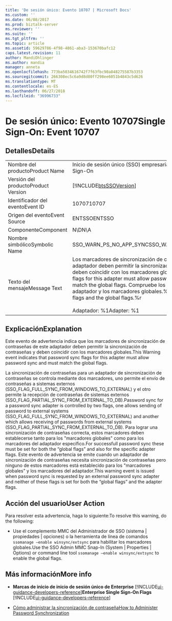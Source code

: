 ```yaml
---
title: 'De sesión único: Evento 10707 | Microsoft Docs'
ms.custom: ''
ms.date: 06/08/2017
ms.prod: biztalk-server
ms.reviewer: ''
ms.suite: ''
ms.tgt_pltfrm: ''
ms.topic: article
ms.assetid: 59629786-4f98-4861-aba3-153670bafc12
caps.latest.revision: 11
author: MandiOhlinger
ms.author: mandia
manager: anneta
ms.openlocfilehash: 773ba5034616742f7f63fbc90a848275587b3353
ms.sourcegitcommit: 266308ec5c6a9d8d80ff298ee6051b4843c5d626
ms.translationtype: MT
ms.contentlocale: es-ES
ms.lasthandoff: 06/27/2018
ms.locfileid: "36996733"
---
```

# <a name="single-sign-on-event-10707"></a><span data-ttu-id="7c597-102">De sesión único: Evento 10707</span><span class="sxs-lookup"><span data-stu-id="7c597-102">Single Sign-On: Event 10707</span></span>
## <a name="details"></a><span data-ttu-id="7c597-103">Detalles</span><span class="sxs-lookup"><span data-stu-id="7c597-103">Details</span></span>  

|                 |                                                                                                                                                                        |
|-----------------|------------------------------------------------------------------------------------------------------------------------------------------------------------------------|
|  <span data-ttu-id="7c597-104">Nombre del producto</span><span class="sxs-lookup"><span data-stu-id="7c597-104">Product Name</span></span>   |                                                                       <span data-ttu-id="7c597-105">Inicio de sesión único (SSO) empresarial</span><span class="sxs-lookup"><span data-stu-id="7c597-105">Enterprise Single Sign-On</span></span>                                                                        |
| <span data-ttu-id="7c597-106">Versión del producto</span><span class="sxs-lookup"><span data-stu-id="7c597-106">Product Version</span></span> |                                                       [!INCLUDE[btsSSOVersion](../includes/btsssoversion-md.md)]                                                       |
|    <span data-ttu-id="7c597-107">Identificador del evento</span><span class="sxs-lookup"><span data-stu-id="7c597-107">Event ID</span></span>     |                                                                                 <span data-ttu-id="7c597-108">10707</span><span class="sxs-lookup"><span data-stu-id="7c597-108">10707</span></span>                                                                                  |
|  <span data-ttu-id="7c597-109">Origen del evento</span><span class="sxs-lookup"><span data-stu-id="7c597-109">Event Source</span></span>   |                                                                                 <span data-ttu-id="7c597-110">ENTSSO</span><span class="sxs-lookup"><span data-stu-id="7c597-110">ENTSSO</span></span>                                                                                 |
|    <span data-ttu-id="7c597-111">Componente</span><span class="sxs-lookup"><span data-stu-id="7c597-111">Component</span></span>    |                                                                                  <span data-ttu-id="7c597-112">N\D</span><span class="sxs-lookup"><span data-stu-id="7c597-112">N\A</span></span>                                                                                   |
|  <span data-ttu-id="7c597-113">Nombre simbólico</span><span class="sxs-lookup"><span data-stu-id="7c597-113">Symbolic Name</span></span>  |                                                                        <span data-ttu-id="7c597-114">SSO_WARN_PS_NO_APP_SYNC</span><span class="sxs-lookup"><span data-stu-id="7c597-114">SSO_WARN_PS_NO_APP_SYNC</span></span>                                                                         |
|  <span data-ttu-id="7c597-115">Texto del mensaje</span><span class="sxs-lookup"><span data-stu-id="7c597-115">Message Text</span></span>   | <span data-ttu-id="7c597-116">Los marcadores de sincronización de contraseñas de este adaptador deben permitir la sincronización de contraseñas y deben coincidir con los marcadores globales.</span><span class="sxs-lookup"><span data-stu-id="7c597-116">Password sync flags for this adapter must allow password sync and must match the global flags.</span></span> <span data-ttu-id="7c597-117">Compruebe los marcadores de adaptador y los marcadores globales.%r</span><span class="sxs-lookup"><span data-stu-id="7c597-117">Check the adapter flags and the global flags.%r</span></span><br /><br /> <span data-ttu-id="7c597-118">Adaptador: %1</span><span class="sxs-lookup"><span data-stu-id="7c597-118">Adapter: %1</span></span> |

## <a name="explanation"></a><span data-ttu-id="7c597-119">Explicación</span><span class="sxs-lookup"><span data-stu-id="7c597-119">Explanation</span></span>  
 <span data-ttu-id="7c597-120">Este evento de advertencia indica que los marcadores de sincronización de contraseñas de este adaptador deben permitir la sincronización de contraseñas y deben coincidir con los marcadores globales.</span><span class="sxs-lookup"><span data-stu-id="7c597-120">This Warning event indicates that password sync flags for this adapter must allow password sync and must match the global flags.</span></span>  

 <span data-ttu-id="7c597-121">La sincronización de contraseñas para un adaptador de sincronización de contraseñas se controla mediante dos marcadores, uno permite el envío de contraseñas a sistemas externos (SSO_FLAG_FULL_SYNC_FROM_WINDOWS_TO_EXTERNAL) y el otro permite la recepción de contraseñas de sistemas externos (SSO_FLAG_PARTIAL_SYNC_FROM_EXTERNAL_TO_DB).</span><span class="sxs-lookup"><span data-stu-id="7c597-121">Password sync for a password sync adapter is controlled by two flags, one allows sending of password to external systems (SSO_FLAG_FULL_SYNC_FROM_WINDOWS_TO_EXTERNAL) and another which allows receiving of passwords from external systems (SSO_FLAG_PARTIAL_SYNC_FROM_EXTERNAL_TO_DB).</span></span> <span data-ttu-id="7c597-122">Para lograr una sincronización de contraseñas correcta, estos marcadores deben establecerse tanto para los "marcadores globales" como para los marcadores del adaptador específico.</span><span class="sxs-lookup"><span data-stu-id="7c597-122">For successfull password sync these must be set for both the “global flags” and also for the specific adapter flags.</span></span> <span data-ttu-id="7c597-123">Este evento de advertencia se emite cuando un adaptador de sincronización de contraseñas necesita sincronización de contraseñas pero ninguno de estos marcadores está establecido para los "marcadores globales" y los marcadores del adaptador.</span><span class="sxs-lookup"><span data-stu-id="7c597-123">This warning event is issued when password sync is requested by an external password sync adapter and neither of these flags is set for both the “global flags” and the adapter flags.</span></span>  

## <a name="user-action"></a><span data-ttu-id="7c597-124">Acción del usuario</span><span class="sxs-lookup"><span data-stu-id="7c597-124">User Action</span></span>  
 <span data-ttu-id="7c597-125">Para resolver esta advertencia, haga lo siguiente:</span><span class="sxs-lookup"><span data-stu-id="7c597-125">To resolve this warning, do the following:</span></span>  

-   <span data-ttu-id="7c597-126">Use el complemento MMC del Administrador de SSO (sistema &#124; propiedades &#124; opciones) o la herramienta de línea de comandos `ssomanage –enable winsync/extsync` para habilitar los marcadores globales.</span><span class="sxs-lookup"><span data-stu-id="7c597-126">Use the SSO Admin MMC Snap-In (System &#124; Properties &#124; Options) or command line tool  `ssomanage –enable winsync/extsync` to enable the global flags.</span></span>  

## <a name="more-info"></a><span data-ttu-id="7c597-127">Más información</span><span class="sxs-lookup"><span data-stu-id="7c597-127">More info</span></span>

- <span data-ttu-id="7c597-128">**Marcas de inicio de inicio de sesión único de Enterprise** [!INCLUDE[ui-guidance-developers-reference](../includes/ui-guidance-developers-reference.md)]</span><span class="sxs-lookup"><span data-stu-id="7c597-128">**Enterprise Single Sign-On Flags** [!INCLUDE[ui-guidance-developers-reference](../includes/ui-guidance-developers-reference.md)]</span></span>  

- [<span data-ttu-id="7c597-129">Cómo administrar la sincronización de contraseña</span><span class="sxs-lookup"><span data-stu-id="7c597-129">How to Administer Password Synchronization</span></span>](../core/how-to-administer-password-synchronization.md)
